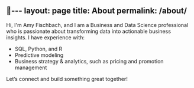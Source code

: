 ---
layout: page
title: About
permalink: /about/
---

Hi, I'm Amy Fischbach, and I am a Business and Data Science professional who is passionate about transforming data into actionable business insights. I have experience with:

- SQL, Python, and R
- Predictive modeling
- Business strategy & analytics, such as pricing and promotion management

Let’s connect and build something great together!
